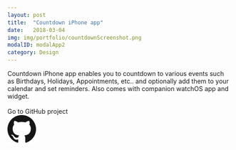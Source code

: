 ```yaml
---
layout: post
title:  "Countdown iPhone app"
date:   2018-03-04
img: img/portfolio/countdownScreenshot.png
modalID: modalApp2
category: Design
---
```

Countdown iPhone app enables you to countdown to various events such as Birthdays, Holidays, Appointments, etc.. and optionally add them to your calendar and set reminders. Also comes with companion watchOS app and widget.<br/><br/>
Go to GitHub project<br/>
[![Countdown](img/portfolio/GitHub.png)](https://github.com/ronnievoss/countdown)